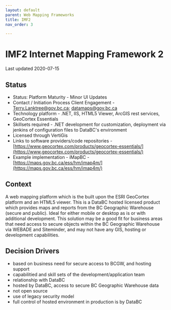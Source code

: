 ```yaml
---
layout: default
parent: Web Mapping Frameworks
title: IMF2
nav_order: 3

---
```


# IMF2 Internet Mapping Framework 2

Last updated 2020-07-15

## Status

* Status: Platform Maturity - Minor UI Updates
* Contact / Initiation Process	Client Engagement - [Terry.Lanktree@gov.bc.ca](mailto:Terry.Lanktree@gov.bc.ca); [datamaps@gov.bc.ca](mailto:datamaps@gov.bc.ca)
* Technology platform - .NET, IIS, HTML5 Viewer, ArcGIS rest services, GeoCortex Essentials
* Skillsets required - .NET development for customization, deployment via jenkins of configuration files to DataBC's environment
* Licensed through VertiGis 
* Links to software providers/code repositories - [https://www.geocortex.com/products/geocortex-essentials/](https://www.geocortex.com/products/geocortex-essentials/)
* Example implementation - iMapBC - [https://maps.gov.bc.ca/ess/hm/imap4m/](https://maps.gov.bc.ca/ess/hm/imap4m/)

## Context

A web mapping platform which is the built upon the ESRI GeoCortex platform and an HTML5 viewer.
This is a DataBC hosted licensed product which provides maps and reports from the BC Geographic Warehouse (secure and public). 
Ideal for either mobile or desktop as is or with additional development. This solution may be a good fit for business areas that need access to secure objects within the BC Geographic Warehouse via WEBADE and Siteminder, and may not have any GIS, hosting or development capabilities.

## Decision Drivers

* based on business need for secure access to BCGW, and hosting support
* capabilitied and skill sets of the development/application team
* relationship with DataBC
* hosted by DataBC, access to secure BC Geographic Warehouse data
* not open source
* use of legacy security model
* full control of hosted environment in production is by DataBC


